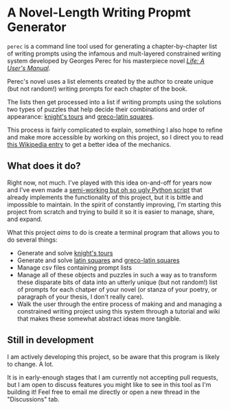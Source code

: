 # A Novel-Length Writing Propmt Generator

`perec` is a command line tool used for generating a chapter-by-chapter list of writing prompts using the infamous and mult-layered constrained writing system developed by Georges Perec for his masterpiece novel [*Life: A User's Manual*](https://en.wikipedia.org/wiki/Life:_A_User%27s_Manual).

Perec's novel uses a list elements created by the author to create unique (but not random!) writing prompts for each chapter of the book. 

The lists then get processed into a list if writing prompts using the solutions two types of puzzles that help decide their combinations and order of appearance: [knight's tours](https://en.wikipedia.org/wiki/Knight%27s_tour) and [greco-latin squares](https://handwiki.org/wiki/Graeco-Latin_square).

This process is fairly complicated to explain, something I also hope to refine and make more accessible by working on this project, so I direct you to read [this Wikipedia entry](https://en.wikipedia.org/wiki/Life:_A_User's_Manual#Elements) to get a better idea of the mechanics.

## What does it do?

Right now, not much. I've played with this idea on-and-off for years now and I've even made a [semi-working but oh so ugly Python script]((https://github.com/OulipianSummer/Perecian)) that already implements the functionality of this project, but it is bittle and impossible to maintain. In the spirit of constantly improving, I'm starting this project from scratch and trying to build it so it is easier to manage, share, and expand.

What this project *aims* to do is create a terminal program that allows you to do several things:

- Generate and solve [knight's tours](https://en.wikipedia.org/wiki/Knight%27s_tour)
- Generate and solve [latin squares](https://en.wikipedia.org/wiki/Latin_square) and [greco-latin squares](https://handwiki.org/wiki/Graeco-Latin_square)
- Manage csv files containing prompt lists
- Manage all of these objects and puzzles in such a way as to transform these disparate bits of data into an utterly unique (but not random!) list of prompts for each chatper of your novel (or stanza of your poetry, or paragraph of your thesis, I don't really care).
- Walk the user through the entire process of making and and managing a constrained writing project using this system through a tutorial and wiki that makes these somewhat abstract ideas more tangible.

## Still in development

I am actively developing this project, so be aware that this program is likely to change. A lot.

It is in early-enough stages that I am currently not accepting pull requests, but I am open to discuss features you might like to see in this tool as I'm building it! Feel free to email me directly or open a new thread in the "Discussions" tab.
